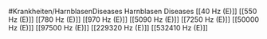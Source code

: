 #Krankheiten/HarnblasenDiseases
Harnblasen Diseases
[[40 Hz (E)]]
[[550 Hz (E)]]
[[780 Hz (E)]]
[[970 Hz (E)]]
[[5090 Hz (E)]]
[[7250 Hz (E)]]
[[50000 Hz (E)]]
[[97500 Hz (E)]]
[[229320 Hz (E)]]
[[532410 Hz (E)]]